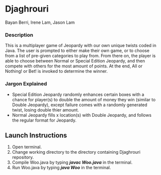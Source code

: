 # Djaghrouri
Bayan Berri, Irene Lam, Jason Lam

### Description
This is a multiplayer game of Jeopardy with our own unique twists coded in Java. The user is prompted to either make their own game, or to choose from a list of pre-given categories to play from. From there on, the player is able to choose between Normal or Special Edition Jeopardy, and then compete with others for the most amount of points. At the end, All or Nothing! or Bet! is invoked to determine the winner.

### Jargon Explained
* Special Edition Jeopardy randomly enhances certain boxes with a chance for player(s) to double the amount of money they win (similar to Double Jeopardy), except failure comes with a randomly generated twist, losing double thier amount.
* Normal Jeopardy fills x location(s) with Double Jeopardy, and follows the regular format for Jeopardy.
 
## Launch Instructions
1. Open terminal.
2. Change working directory to the directory containing Djaghrouri repository.
3. Compile Woo.java by typing **_javac Woo.java_** in the terminal.
4. Run Woo.java by typing  **_java Woo_** in the terminal.

